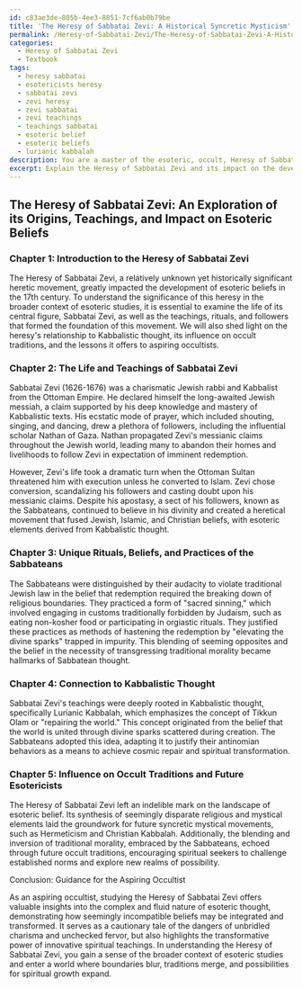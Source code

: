```yaml
---
id: c83ae3de-805b-4ee3-8851-7cf6ab0b79be
title: 'The Heresy of Sabbatai Zevi: A Historical Syncretic Mysticism'
permalink: /Heresy-of-Sabbatai-Zevi/The-Heresy-of-Sabbatai-Zevi-A-Historical-Syncretic-Mysticism/
categories:
  - Heresy of Sabbatai Zevi
  - Textbook
tags:
  - heresy sabbatai
  - esotericists heresy
  - sabbatai zevi
  - zevi heresy
  - zevi sabbatai
  - zevi teachings
  - teachings sabbatai
  - esoteric belief
  - esoteric beliefs
  - lurianic kabbalah
description: You are a master of the esoteric, occult, Heresy of Sabbatai Zevi and education, you have written many textbooks on the subject in ways that provide students with rich and deep understanding of the subject. You are being asked to write textbook-like sections on a topic and you do it with full context, explainability, and reliability in accuracy to the true facts of the topic at hand, in a textbook style that a student would easily be able to learn from, in a rich, engaging, and contextual way. Always include relevant context (such as formulas and history), related concepts, and in a way that someone can gain deep insights from.
excerpt: Explain the Heresy of Sabbatai Zevi and its impact on the development of esoteric beliefs in the 17th century. Include an overview of Sabbatai Zevi's life, his teachings, and his followers. Delve into any rituals, beliefs, and practices that were unique to the heretical movement. Furthermore, discuss the movement's relation to Kabbalistic thought and its influence on occult traditions that followed. Provide guidance for an aspiring occultist seeking to understand the significance of this heresy in the broader context of esoteric studies.
---
```


## The Heresy of Sabbatai Zevi: An Exploration of its Origins, Teachings, and Impact on Esoteric Beliefs

### Chapter 1: Introduction to the Heresy of Sabbatai Zevi

The Heresy of Sabbatai Zevi, a relatively unknown yet historically significant heretic movement, greatly impacted the development of esoteric beliefs in the 17th century. To understand the significance of this heresy in the broader context of esoteric studies, it is essential to examine the life of its central figure, Sabbatai Zevi, as well as the teachings, rituals, and followers that formed the foundation of this movement. We will also shed light on the heresy's relationship to Kabbalistic thought, its influence on occult traditions, and the lessons it offers to aspiring occultists.

### Chapter 2: The Life and Teachings of Sabbatai Zevi

Sabbatai Zevi (1626-1676) was a charismatic Jewish rabbi and Kabbalist from the Ottoman Empire. He declared himself the long-awaited Jewish messiah, a claim supported by his deep knowledge and mastery of Kabbalistic texts. His ecstatic mode of prayer, which included shouting, singing, and dancing, drew a plethora of followers, including the influential scholar Nathan of Gaza. Nathan propagated Zevi's messianic claims throughout the Jewish world, leading many to abandon their homes and livelihoods to follow Zevi in expectation of imminent redemption.

However, Zevi's life took a dramatic turn when the Ottoman Sultan threatened him with execution unless he converted to Islam. Zevi chose conversion, scandalizing his followers and casting doubt upon his messianic claims. Despite his apostasy, a sect of his followers, known as the Sabbateans, continued to believe in his divinity and created a heretical movement that fused Jewish, Islamic, and Christian beliefs, with esoteric elements derived from Kabbalistic thought.

### Chapter 3: Unique Rituals, Beliefs, and Practices of the Sabbateans

The Sabbateans were distinguished by their audacity to violate traditional Jewish law in the belief that redemption required the breaking down of religious boundaries. They practiced a form of "sacred sinning," which involved engaging in customs traditionally forbidden by Judaism, such as eating non-kosher food or participating in orgiastic rituals. They justified these practices as methods of hastening the redemption by "elevating the divine sparks" trapped in impurity. This blending of seeming opposites and the belief in the necessity of transgressing traditional morality became hallmarks of Sabbatean thought.

### Chapter 4: Connection to Kabbalistic Thought

Sabbatai Zevi's teachings were deeply rooted in Kabbalistic thought, specifically Lurianic Kabbalah, which emphasizes the concept of Tikkun Olam or "repairing the world." This concept originated from the belief that the world is united through divine sparks scattered during creation. The Sabbateans adopted this idea, adapting it to justify their antinomian behaviors as a means to achieve cosmic repair and spiritual transformation.

### Chapter 5: Influence on Occult Traditions and Future Esotericists

The Heresy of Sabbatai Zevi left an indelible mark on the landscape of esoteric belief. Its synthesis of seemingly disparate religious and mystical elements laid the groundwork for future syncretic mystical movements, such as Hermeticism and Christian Kabbalah. Additionally, the blending and inversion of traditional morality, embraced by the Sabbateans, echoed through future occult traditions, encouraging spiritual seekers to challenge established norms and explore new realms of possibility.

Conclusion: Guidance for the Aspiring Occultist

As an aspiring occultist, studying the Heresy of Sabbatai Zevi offers valuable insights into the complex and fluid nature of esoteric thought, demonstrating how seemingly incompatible beliefs may be integrated and transformed. It serves as a cautionary tale of the dangers of unbridled charisma and unchecked fervor, but also highlights the transformative power of innovative spiritual teachings. In understanding the Heresy of Sabbatai Zevi, you gain a sense of the broader context of esoteric studies and enter a world where boundaries blur, traditions merge, and possibilities for spiritual growth expand.

